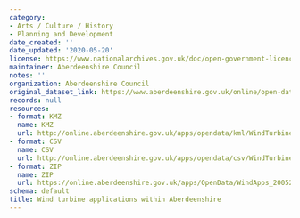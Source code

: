 ```yaml
---
category:
- Arts / Culture / History
- Planning and Development
date_created: ''
date_updated: '2020-05-20'
license: https://www.nationalarchives.gov.uk/doc/open-government-licence/version/3/
maintainer: Aberdeenshire Council
notes: ''
organization: Aberdeenshire Council
original_dataset_link: https://www.aberdeenshire.gov.uk/online/open-data/
records: null
resources:
- format: KMZ
  name: KMZ
  url: http://online.aberdeenshire.gov.uk/apps/opendata/kml/WindTurbineApps200520.kmz
- format: CSV
  name: CSV
  url: http://online.aberdeenshire.gov.uk/apps/opendata/csv/WindTurbineApps_200520.csv
- format: ZIP
  name: ZIP
  url: https://online.aberdeenshire.gov.uk/apps/OpenData/WindApps_200520.zip
schema: default
title: Wind turbine applications within Aberdeenshire
---
```

